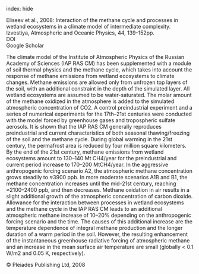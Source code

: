index: hide

<div class="Citation">

  <div class="Citation-body">
    <div class="Citation-text">Eliseev et al., 2008: Interaction of the methane cycle and processes in wetland ecosystems in a climate model of intermediate complexity. <span class="Article-journal">Izvestiya, Atmospheric and Oceanic Physics, </span><span class="Article-volume">44, </span>139-152pp.</div>
    <div class="Citation-links">
      <div class="CitationLink" data-href="https://doi.org/10.1134/s0001433808020011">
        <div class="CitationLink-icon CitationLink-Doi"></div>
        <div class="CitationLink-text">DOI</div>
      </div>
      <div class="CitationLink" data-href="https://scholar.google.com/scholar?q=10.1134/s0001433808020011">
        <div class="CitationLink-icon CitationLink-Scholar"></div>
        <div class="CitationLink-text">Google Scholar</div>
      </div>
    </div>
  </div>
</div>

The climate model of the Institute of Atmospheric Physics of the Russian Academy of Sciences (IAP RAS CM) has been supplemented with a module of soil thermal physics and the methane cycle, which takes into account the response of methane emissions from wetland ecosystems to climate changes. Methane emissions are allowed only from unfrozen top layers of the soil, with an additional constraint in the depth of the simulated layer. All wetland ecosystems are assumed to be water-saturated. The molar amount of the methane oxidized in the atmosphere is added to the simulated atmospheric concentration of CO2. A control preindustrial experiment and a series of numerical experiments for the 17th–21st centuries were conducted with the model forced by greenhouse gases and tropospheric sulfate aerosols. It is shown that the IAP RAS CM generally reproduces preindustrial and current characteristics of both seasonal thawing/freezing of the soil and the methane cycle. During global warming in the 21st century, the permafrost area is reduced by four million square kilometers. By the end of the 21st century, methane emissions from wetland ecosystems amount to 130–140 Mt CH4/year for the preindustrial and current period increase to 170–200 MtCH4/year. In the aggressive anthropogenic forcing scenario A2, the atmospheric methane concentration grows steadily to ≈3900 ppb. In more moderate scenarios A1B and B1, the methane concentration increases until the mid-21st century, reaching ≈2100–2400 ppb, and then decreases. Methane oxidation in air results in a slight additional growth of the atmospheric concentration of carbon dioxide. Allowance for the interaction between processes in wetland ecosystems and the methane cycle in the IAP RAS CM leads to an additional atmospheric methane increase of 10–20% depending on the anthropogenic forcing scenario and the time. The causes of this additional increase are the temperature dependence of integral methane production and the longer duration of a warm period in the soil. However, the resulting enhancement of the instantaneous greenhouse radiative forcing of atmospheric methane and an increase in the mean surface air temperature are small (globally < 0.1 W/m2 and 0.05 K, respectively).

<div class="Citation-copy">
&copy; Pleiades Publishing Ltd, 2008
</div>
